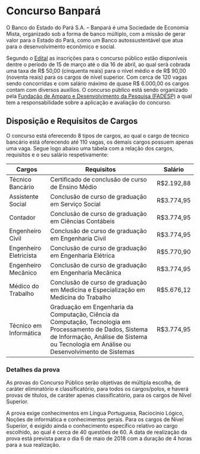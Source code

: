 ﻿# Concurso Banpará 

  

O Banco do Estado do Pará S.A. – Banpará é uma Sociedade de Economia Mista, organizado sob a forma de banco múltiplo, com a missão de gerar valor para o Estado do Pará, como um Banco autossustentável que atua para o desenvolvimento econômico e social. 

  

Segundo o [Edital](http://www.banpara.b.br/media/225775/edital_de_abertura_n__0012018_-_concurso_p_blico_banpar_.pdf) as inscrições para o concurso público estão disponíveis dentre o período de 15 de março até o dia 16 de abril, ao qual será cobrada uma taxa de R$ 50,00 (cinquenta reais) para o nível médio e de R$ 90,00 (noventa reais) para os cargos de nível superior. Com cerca de 120 vagas sendo concorridas e com salário máximo de quase R$ 6.000,00 os cargos contam com diversos auxílios. O concurso público está sendo organizado pela [Fundação de Amparo e Desenvolvimento da Pesquisa (FADESP)](https://www.portalfadesp.org.br) a qual tem a responsabilidade sobre a aplicação e avaliação do concurso. 

  

## Disposição e Requisitos de Cargos 

  

O concurso está oferecendo 8 tipos de cargos, ao qual o cargo de técnico bancário está oferecendo até 110 vagas, os demais cargos possuem apenas uma vaga. Segue logo abaixo uma tabela com a relação dos cargos, requisitos e o seu salário respetivamente: 

  

| Cargos                 | Requisitos                                                                                                                                                                                            | Salário    | 
|------------------------|-------------------------------------------------------------------------------------------------------------------------------------------------------------------------------------------------------|------------| 
| Técnico Bancário       | Certificado de conclusão de curso de Ensino Médio                                                                                                                                                     | R$2.192,88 | 
| Assistente Social      | Conclusão de curso de graduação em Serviço Social                                                                                                                                                     | R$3.774,95 | 
| Contador               | Conclusão de curso de graduação em Ciências Contábeis                                                                                                                                                 | R$3.774,95 | 
| Engenheiro Civil       | Conclusão de curso de graduação em Engenharia Civil                                                                                                                                                   | R$3.774,95 | 
| Engenheiro Eletricista | Conclusão de curso de graduação em Engenharia Elétrica                                                                                                                                                | R$5.770,90 | 
| Engenheiro Mecânico    | Conclusão de curso de graduação em Engenharia Mecânica                                                                                                                                                | R$3.774,95 | 
| Médico do Trabalho     | Conclusão de curso de graduação em Medicina e Especialização em Medicina do Trabalho                                                                                                                  | R$5.676,12 | 
| Técnico em Informática | Graduação em Engenharia da Computação, Ciência da Computação, Tecnologia em Processamento de Dados, Sistema de Informação, Análise de Sistema ou Tecnologia em Análise ou Desenvolvimento de Sistemas | R$3.774,95 | 

  

  

### Detalhes da prova 

  

As provas do Concurso Público serão objetivas de múltipla escolha, de caráter eliminatório e classificatório, para todos os cargos/polos, e haverá provas de títulos, de caráter apenas classificatório, para os cargos de Nível Superior.  

  

A prova exige conhecimentos em Língua Portuguesa, Raciocínio Lógico, Noções de informática e conhecimentos gerais. Para os cargos de Nível Superior, é exigido ainda o conhecimento específico relativo ao cargo escolhido, ao qual é cerca de 40 questões de 60. A data de realização da prova está prevista para o dia 6 de maio de 2018 com a duração de 4 horas para a sua realização. 